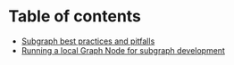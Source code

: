 # Table of contents

* [Subgraph best practices and pitfalls](README.md)
* [Running a local Graph Node for subgraph development](running-a-local-graph-node-for-subgraph-development.md)
